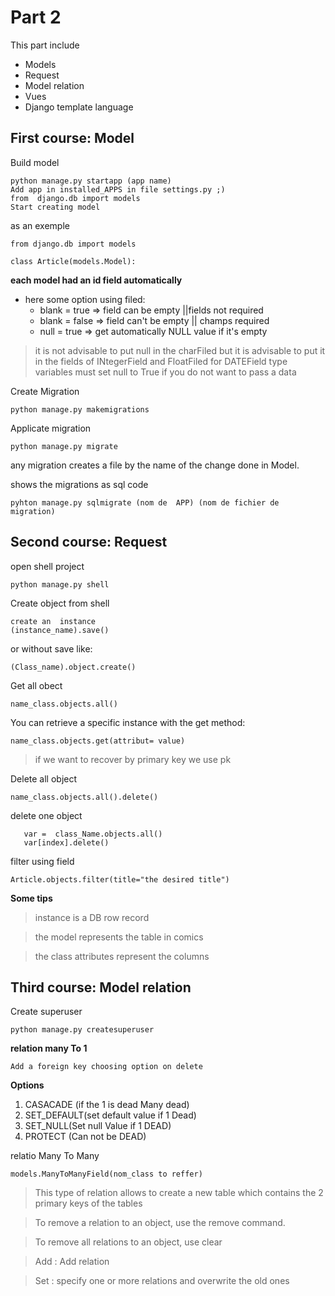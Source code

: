 # Part 2

This part include 
- Models
- Request
- Model relation
- Vues
- Django template language

## First course: Model
Build model
```
python manage.py startapp (app name)
Add app in installed_APPS in file settings.py ;) 
from  django.db import models 
Start creating model
```
as an exemple
```
from django.db import models

class Article(models.Model):
```
__each model had an id field automatically__
- here some option using filed:
  - blank  =  true  => field can be empty ||fields not required
  - blank  = false  => field can't be empty || champs  required
  - null = true  => get automatically NULL value if it's empty

>it is not advisable to put null in the charFiled but it is advisable to put it in the fields of INtegerField and FloatFiled
>for DATEField type variables must set null to True if you do not want to pass a data

Create Migration
```
python manage.py makemigrations
```
Applicate migration
```
python manage.py migrate
```

any migration creates a file by the name of the change done in Model.

shows the migrations as sql code
```
pyhton manage.py sqlmigrate (nom de  APP) (nom de fichier de migration)
```
## Second course: Request

open shell project
```
python manage.py shell
```

Create object from shell
```
create an  instance 
(instance_name).save()
```
or without save like:
```
(Class_name).object.create()
```

Get all obect
```
name_class.objects.all()
```
You can retrieve a specific instance with the get method:
```
name_class.objects.get(attribut= value)
```

>if we want to recover by primary key we use pk

Delete all  object
```
name_class.objects.all().delete()
```
delete one object
```
   var =  class_Name.objects.all()
   var[index].delete()
```

filter using field
```
Article.objects.filter(title="the desired title")
```
__Some tips__
>instance is a DB row record

>the model represents the table in comics

>the class attributes represent the columns

## Third course: Model relation

Create superuser
```
python manage.py createsuperuser
```

__relation many To 1__ 
```
Add a foreign key choosing option on delete
```
**Options**
1. CASACADE (if the 1 is dead Many dead)
2. SET_DEFAULT(set  default value if 1 Dead)
3. SET_NULL(Set null Value if 1 DEAD)
4. PROTECT (Can not be DEAD)

relatio Many To Many
```
models.ManyToManyField(nom_class to reffer)
```
>This type of relation allows to create a new table which contains the 2 primary keys of the tables

>To remove a relation to an object, use the remove command.

>To remove all relations to an object, use clear

>Add : Add relation

>Set : specify one or more relations and overwrite the old ones




